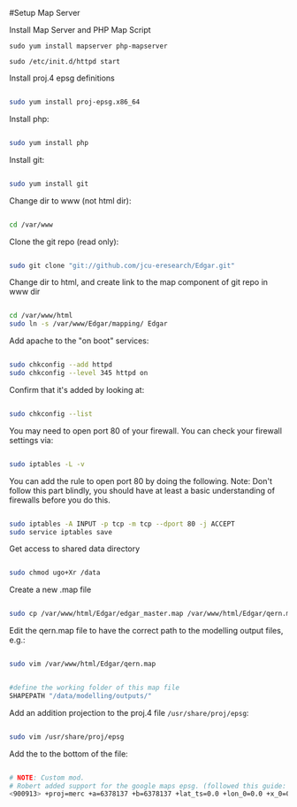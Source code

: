 #Setup Map Server

Install Map Server and PHP Map Script

    sudo yum install mapserver php-mapserver

    sudo /etc/init.d/httpd start

Install proj.4 epsg definitions

```bash

sudo yum install proj-epsg.x86_64
```

Install php:

```bash

sudo yum install php
```

Install git:

```bash

sudo yum install git
```

Change dir to www (not html dir):

```bash

cd /var/www
```

Clone the git repo (read only):

```bash

sudo git clone "git://github.com/jcu-eresearch/Edgar.git"
```

Change dir to html, and create link to the map component of git repo in www dir

```bash

cd /var/www/html
sudo ln -s /var/www/Edgar/mapping/ Edgar
```

Add apache to the "on boot" services:

```bash

sudo chkconfig --add httpd
sudo chkconfig --level 345 httpd on
```

Confirm that it's added by looking at:

```bash

sudo chkconfig --list
```

You may need to open port 80 of your firewall.
You can check your firewall settings via:


```bash

sudo iptables -L -v
```

You can add the rule to open port 80 by doing the following.
Note: Don't follow this part blindly, you should have at least a basic understanding of firewalls before you do this.

```bash

sudo iptables -A INPUT -p tcp -m tcp --dport 80 -j ACCEPT
sudo service iptables save
```

Get access to shared data directory

```bash

sudo chmod ugo+Xr /data
```

Create a new .map file

```bash

sudo cp /var/www/html/Edgar/edgar_master.map /var/www/html/Edgar/qern.map
```

Edit the qern.map file to have the correct path to the modelling output files, e.g.:

```bash

sudo vim /var/www/html/Edgar/qern.map

```

```bash

#define the working folder of this map file
SHAPEPATH "/data/modelling/outputs/"
```

Add an addition projection to the proj.4 file `/usr/share/proj/epsg`:

```bash

sudo vim /usr/share/proj/epsg
```

Add the to the bottom of the file:

```bash

# NOTE: Custom mod.
# Robert added support for the google maps epsg. (followed this guide: http://docs.openlayers.org/library/spherical_mercator.html)
<900913> +proj=merc +a=6378137 +b=6378137 +lat_ts=0.0 +lon_0=0.0 +x_0=0.0 +y_0=0 +k=1.0 +units=m +nadgrids=@null +no_defs
```

